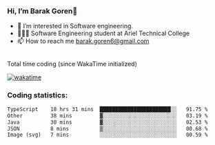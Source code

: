 ###  Hi, I’m Barak Goren👋
- 👀 I’m interested in Software engineering.
- 👨🏼‍🎓 Software Engineering student at Ariel Technical College
- 📫 How to reach me barak.goren6@gmail.com
##
Total time coding (since WakaTime initialized)

[![wakatime](https://wakatime.com/badge/user/5cc5ec80-a806-4ca2-a704-db29274e48cd.svg)](https://wakatime.com/@5cc5ec80-a806-4ca2-a704-db29274e48cd)

   
### Coding statistics:

<!--START_SECTION:waka-->

```txt
TypeScript    18 hrs 31 mins  ███████████████████████░░   91.75 %
Other         38 mins         ▓░░░░░░░░░░░░░░░░░░░░░░░░   03.19 %
Java          30 mins         ▓░░░░░░░░░░░░░░░░░░░░░░░░   02.53 %
JSON          8 mins          ▒░░░░░░░░░░░░░░░░░░░░░░░░   00.68 %
Image (svg)   7 mins          ░░░░░░░░░░░░░░░░░░░░░░░░░   00.59 %
```

<!--END_SECTION:waka-->

<!---
barakgoren/barakgoren is a ✨ special ✨ repository because its `README.md` (this file) appears on your GitHub profile.
You can click the Preview link to take a look at your changes.
--->
